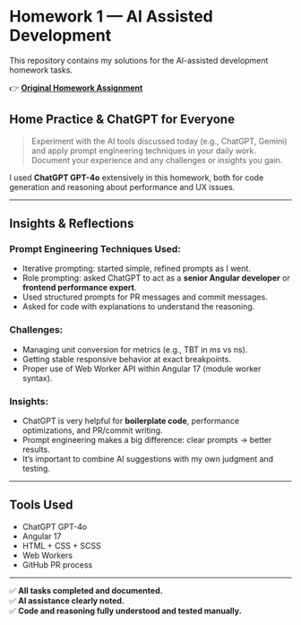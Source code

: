 # Homework 1 — AI Assisted Development

This repository contains my solutions for the AI-assisted development homework tasks.

👉 **[Original Homework Assignment](https://docs.google.com/document/d/12jGz81mPctZKgCVXZo2edciqyEr-o0T4iv0QrVetHiU/edit?tab=t.0#heading=h.dv523tn5beix)**

## Home Practice & ChatGPT for Everyone

> Experiment with the AI tools discussed today (e.g., ChatGPT, Gemini) and apply prompt engineering techniques in your daily work.  
> Document your experience and any challenges or insights you gain.

I used **ChatGPT GPT-4o** extensively in this homework, both for code generation and reasoning about performance and UX issues.

---

## Insights & Reflections

### Prompt Engineering Techniques Used:

- Iterative prompting: started simple, refined prompts as I went.
- Role prompting: asked ChatGPT to act as a **senior Angular developer** or **frontend performance expert**.
- Used structured prompts for PR messages and commit messages.
- Asked for code with explanations to understand the reasoning.

### Challenges:

- Managing unit conversion for metrics (e.g., TBT in ms vs ns).
- Getting stable responsive behavior at exact breakpoints.
- Proper use of Web Worker API within Angular 17 (module worker syntax).

### Insights:

- ChatGPT is very helpful for **boilerplate code**, performance optimizations, and PR/commit writing.
- Prompt engineering makes a big difference: clear prompts → better results.
- It’s important to combine AI suggestions with my own judgment and testing.

---

## Tools Used

- ChatGPT GPT-4o  
- Angular 17  
- HTML + CSS + SCSS  
- Web Workers  
- GitHub PR process  

---

✅ **All tasks completed and documented.**  
✅ **AI assistance clearly noted.**  
✅ **Code and reasoning fully understood and tested manually.**

